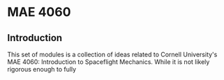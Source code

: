# MAE 4060

## Introduction

This set of modules is a collection of ideas related to Cornell University's MAE 4060: Introduction to Spaceflight Mechanics. While it is not likely rigorous enough to fully 
